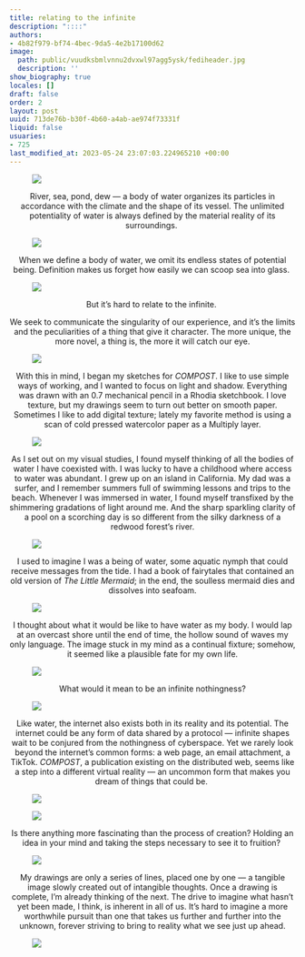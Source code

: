 ```yaml
---
title: relating to the infinite
description: "::::"
authors:
- 4b82f979-bf74-4bec-9da5-4e2b17100d62
image:
  path: public/vuudksbmlvnnu2dvxwl97agg5ysk/fediheader.jpg
  description: ''
show_biography: true
locales: []
draft: false
order: 2
layout: post
uuid: 713de76b-b30f-4b60-a4ab-ae974f73331f
liquid: false
usuaries:
- 725
last_modified_at: 2023-05-24 23:07:03.224965210 +00:00
---
```


<figure><img src="public/pith3e76hkis21qyki691h7jaxo5/water_transparent_8_smallerer.png" class="max-w-100" controls="false"></figure><p style="text-align:center">River, sea, pond, dew — a body of water organizes its particles in accordance with the climate and the shape of its vessel. The unlimited potentiality of water is always defined by the material reality of its surroundings.&nbsp;</p><figure><img src="public/zt54vtc7qgihnmqffbxk1964hlys/water_transparent_4.png" class="max-w-100" controls="false"></figure><p style="text-align:center">When we define a body of water, we omit its endless states of potential being. Definition makes us forget how easily we can scoop sea into glass.&nbsp;</p><figure><img src="public/npj5wzkkkwef2ofykdt5tp4yy5hh/water_transparent_6.png" class="max-w-100" controls="false"></figure><p style="text-align:center">But it’s hard to relate to the infinite.&nbsp;</p><p style="text-align:center">We seek to communicate the singularity of our experience, and it’s the limits and the peculiarities of a thing that give it character. The more unique, the more novel, a thing is, the more it will catch our eye.</p><figure><img src="public/th1jf2y88zjljuhut9bh66gmtgmc/water_dividers_transparent_1.png" class="max-w-100" controls="false"></figure><p style="text-align:center">With this in mind, I began my sketches for <em>COMPOST</em>. I like to use simple ways of working, and I wanted to focus on light and shadow. Everything was drawn with an 0.7 mechanical pencil in a Rhodia sketchbook. I love texture, but my drawings seem to turn out better on smooth paper. Sometimes I like to add digital texture; lately my favorite method is using a scan of cold pressed watercolor paper as a Multiply layer.</p><figure><img src="public/ulqjky4j3rqnwteeyp504cq205ky/water_dividers_transparent_3.png" class="max-w-100" controls="false"></figure><p style="text-align:center">As I set out on my visual studies, I found myself thinking of all the bodies of water I have coexisted with. I was lucky to have a childhood where access to water was abundant. I grew up on an island in California. My dad was a surfer, and I remember summers full of swimming lessons and trips to the beach. Whenever I was immersed in water, I found myself transfixed by the shimmering gradations of light around me. And the sharp sparkling clarity of a pool on a scorching day is so different from the silky darkness of a redwood forest’s river.</p><figure><img src="public/wufad4i3br1nc4go04m97ihr6bx8/water_transparent_10.png" class="max-w-100" controls="false"></figure><p style="text-align:center">I used to imagine I was a being of water, some aquatic nymph that could receive messages from the tide. I had a book of fairytales that contained an old version of <em>The Little Mermaid</em>; in the end, the soulless mermaid dies and dissolves into seafoam.</p><figure><img src="public/4qjrbffusrf9wizmvdkxutywfaqs/water_transparent_12.png" class="max-w-100" controls="false"></figure><p style="text-align:center">I thought about what it would be like to have water as my body. I would lap at an overcast shore until the end of time, the hollow sound of waves my only language. The image stuck in my mind as a continual fixture; somehow, it seemed like a plausible fate for my own life.</p><figure><img src="public/nsld1as0acvdwt3qijx04vku2akv/water_transparent_2.png" class="max-w-100" controls="false"></figure><p style="text-align:center">What would it mean to be an infinite nothingness?</p><figure><img src="public/unyxn8mjrzm13l5y3o2q6tm5ln6r/water_transparent_9_smaller.png" class="max-w-100" controls="false"></figure><p style="text-align:center">Like water, the internet also exists both in its reality and its potential. The internet could be any form of data shared by a protocol — infinite shapes wait to be conjured from the nothingness of cyberspace. Yet we rarely look beyond the internet’s common forms: a web page, an email attachment, a TikTok. <em>COMPOST</em>, a publication existing on the distributed web, seems like a step into a different virtual reality — an uncommon form that makes you dream of things that could be.&nbsp;</p><figure><img src="public/gm6miaaehp04ortirkqi4ghdnt3u/water_dividers_transparent_4.png" class="max-w-100" controls="false"></figure><figure><img src="public/iu9uj4cqe2tsro29joshfh7nib2r/water_dividers_transparent_2.png" class="max-w-100" controls="false"></figure><p style="text-align:center">Is there anything more fascinating than the process of creation? Holding an idea in your mind and taking the steps necessary to see it to fruition?&nbsp;</p><figure><img src="public/3ibdh5riodnc2k3vpp1t9ha7ndxe/water_transparent_7_smaller.png" class="max-w-100" controls="false"></figure><p style="text-align:center">My drawings are only a series of lines, placed one by one — a tangible image slowly created out of intangible thoughts. Once a drawing is complete, I’m already thinking of the next. The drive to imagine what hasn’t yet been made, I think, is inherent in all of us. It’s hard to imagine a more worthwhile pursuit than one that takes us further and further into the unknown, forever striving to bring to reality what we see just up ahead.</p><figure><img src="public/p3zot79ftr63ymxsyhyn4c9gvpm8/water_transparent_5.png" class="max-w-100" controls="false"></figure><p style="text-align:center"></p>